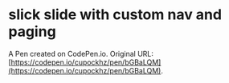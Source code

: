 # slick slide with custom nav and paging

A Pen created on CodePen.io. Original URL: [https://codepen.io/cupockhz/pen/bGBaLQM](https://codepen.io/cupockhz/pen/bGBaLQM).

